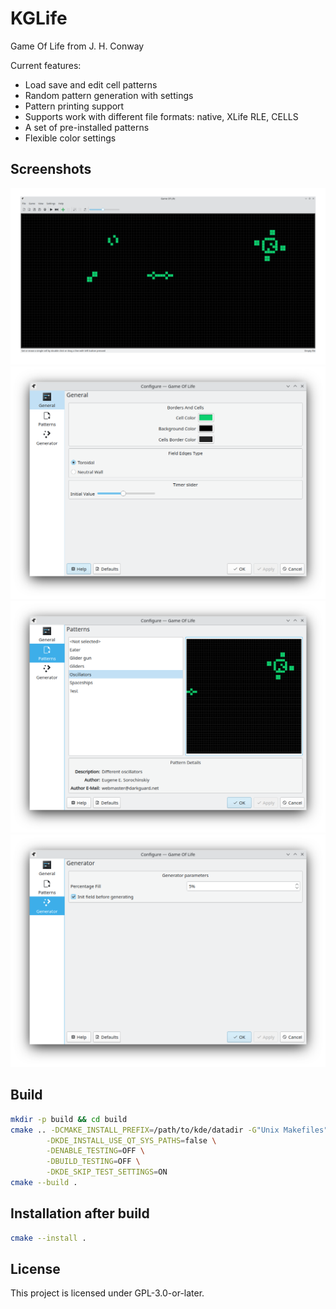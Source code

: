 # KGLife

Game Of Life from J. H. Conway

Current features:

* Load save and edit cell patterns
* Random pattern generation with settings
* Pattern printing support
* Supports work with different file formats: native, XLife RLE, CELLS
* A set of pre-installed patterns
* Flexible color settings

## Screenshots

![Main Window full view](doc/evolution.png)
![Settings full view](doc/config.png)
![Pattern Settings full view](doc/patterns.png)
![Generator Settings full view](doc/generator.png)


## Build

```bash
mkdir -p build && cd build
cmake .. -DCMAKE_INSTALL_PREFIX=/path/to/kde/datadir -G"Unix Makefiles" -DCMAKE_BUILD_TYPE=Release \
        -DKDE_INSTALL_USE_QT_SYS_PATHS=false \
        -DENABLE_TESTING=OFF \
        -DBUILD_TESTING=OFF \
        -DKDE_SKIP_TEST_SETTINGS=ON
cmake --build .
```

## Installation after build

```bash
cmake --install .
```

## License

This project is licensed under GPL-3.0-or-later.
